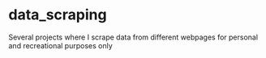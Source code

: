 # data_scraping
Several projects where I scrape data from different webpages for personal and recreational purposes only
